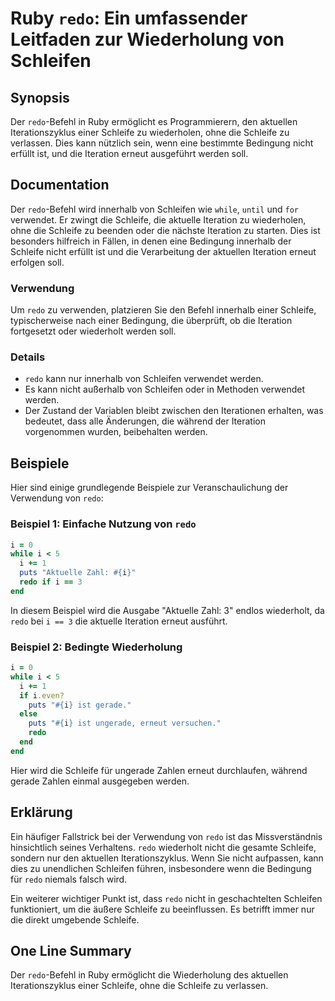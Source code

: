 <!--
Meta Description: # Ruby `redo`: Ein umfassender Leitfaden zur Wiederholung von Schleifen ## Synopsis Der `redo`-Befehl in Ruby ermöglicht es Programmierern, den aktuel...
Meta Keywords: die, redo, schleife, der, von
-->

# Ruby `redo`: Ein umfassender Leitfaden zur Wiederholung von Schleifen

## Synopsis
Der `redo`-Befehl in Ruby ermöglicht es Programmierern, den aktuellen Iterationszyklus einer Schleife zu wiederholen, ohne die Schleife zu verlassen. Dies kann nützlich sein, wenn eine bestimmte Bedingung nicht erfüllt ist, und die Iteration erneut ausgeführt werden soll.

## Documentation
Der `redo`-Befehl wird innerhalb von Schleifen wie `while`, `until` und `for` verwendet. Er zwingt die Schleife, die aktuelle Iteration zu wiederholen, ohne die Schleife zu beenden oder die nächste Iteration zu starten. Dies ist besonders hilfreich in Fällen, in denen eine Bedingung innerhalb der Schleife nicht erfüllt ist und die Verarbeitung der aktuellen Iteration erneut erfolgen soll.

### Verwendung
Um `redo` zu verwenden, platzieren Sie den Befehl innerhalb einer Schleife, typischerweise nach einer Bedingung, die überprüft, ob die Iteration fortgesetzt oder wiederholt werden soll.

### Details
- `redo` kann nur innerhalb von Schleifen verwendet werden.
- Es kann nicht außerhalb von Schleifen oder in Methoden verwendet werden.
- Der Zustand der Variablen bleibt zwischen den Iterationen erhalten, was bedeutet, dass alle Änderungen, die während der Iteration vorgenommen wurden, beibehalten werden.

## Beispiele
Hier sind einige grundlegende Beispiele zur Veranschaulichung der Verwendung von `redo`:

### Beispiel 1: Einfache Nutzung von `redo`
```ruby
i = 0
while i < 5
  i += 1
  puts "Aktuelle Zahl: #{i}"
  redo if i == 3
end
```
In diesem Beispiel wird die Ausgabe "Aktuelle Zahl: 3" endlos wiederholt, da `redo` bei `i == 3` die aktuelle Iteration erneut ausführt.

### Beispiel 2: Bedingte Wiederholung
```ruby
i = 0
while i < 5
  i += 1
  if i.even?
    puts "#{i} ist gerade."
  else
    puts "#{i} ist ungerade, erneut versuchen."
    redo
  end
end
```
Hier wird die Schleife für ungerade Zahlen erneut durchlaufen, während gerade Zahlen einmal ausgegeben werden.

## Erklärung
Ein häufiger Fallstrick bei der Verwendung von `redo` ist das Missverständnis hinsichtlich seines Verhaltens. `redo` wiederholt nicht die gesamte Schleife, sondern nur den aktuellen Iterationszyklus. Wenn Sie nicht aufpassen, kann dies zu unendlichen Schleifen führen, insbesondere wenn die Bedingung für `redo` niemals falsch wird.

Ein weiterer wichtiger Punkt ist, dass `redo` nicht in geschachtelten Schleifen funktioniert, um die äußere Schleife zu beeinflussen. Es betrifft immer nur die direkt umgebende Schleife.

## One Line Summary
Der `redo`-Befehl in Ruby ermöglicht die Wiederholung des aktuellen Iterationszyklus einer Schleife, ohne die Schleife zu verlassen.